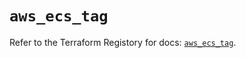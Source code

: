 # `aws_ecs_tag`

Refer to the Terraform Registory for docs: [`aws_ecs_tag`](https://registry.terraform.io/providers/hashicorp/aws/5.5.0/docs/resources/ecs_tag).
